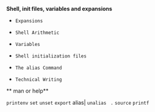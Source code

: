 **Shell, init files, variables and expansions**

-     Expansions
-     Shell Arithmetic
-     Variables
-     Shell initialization files
-     The alias Command
-     Technical Writing

 ** man or help**

   `printenv`
   `set`
   `unset`
   `export`
   alias|
  `unalias`
  ` .`
   `source`
  `printf`


